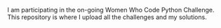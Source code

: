 I am participating in the on-going Women Who Code Python Challenge. This repository is where I upload all the challenges and my solutions.

